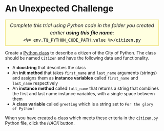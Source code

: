 # An Unexpected Challenge

<style>
.py-script-info {
  font-size: 16px;
  text-align: center;
  background-color: #FFFFE0;
  border: 2px solid #F0E68C;
  padding: 5px;
  line-height: 1.5em;
  margin: 5px 0;
  font-style: italic;
}

.py-script-info span {
  font-style: normal;
  color: #000;
}
</style>

<div class="py-script-info">
  Complete this trial using Python code in the folder you created earlier <b>using this file name</b>:
  <br/>
  <code><span><%= env.TQ_PYTHON_CODE_PATH.value %>/citizen.py</span></code>
</div>

Create a [Python class](https://docs.python.org/3/tutorial/classes.html) to describe a citizen of the City of Python. The class should be named `Citizen` and have the following data and functionality.

* A __docstring__ that describes the class
* An __init method__ that takes `first_name` and `last_name` arguments (strings) and assigns them as __instance variables__ called `first_name` and `last_name` respectively
* An __instance method__ called `full_name` that returns a string that combines the first and last name instance variables, with a single space between them
* A __class variable__ called `greeting` which is a string set to `For the glory of Python!`

When you have created a class which meets these criteria in the `citizen.py` Python file, click the *HACK* button.
